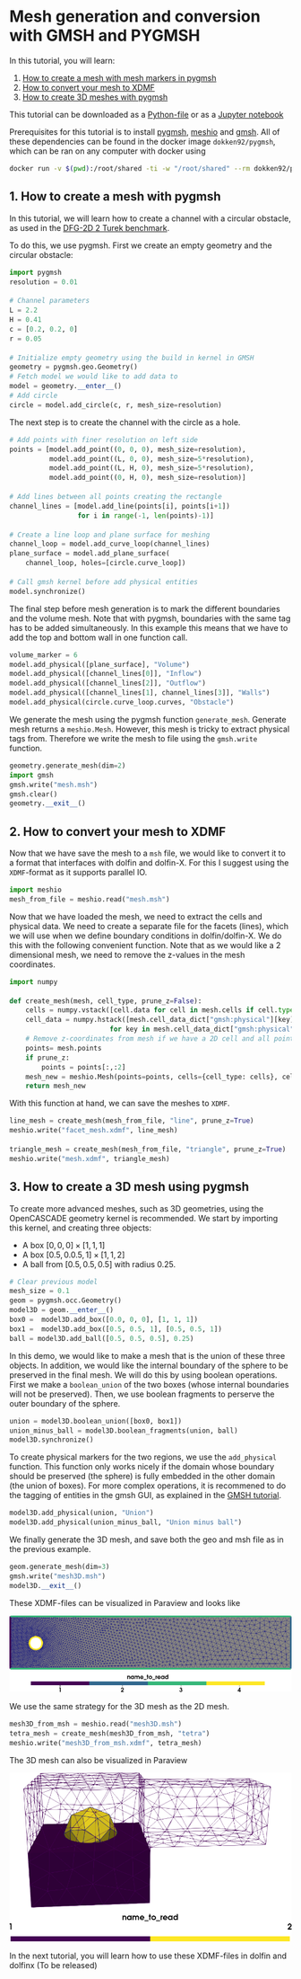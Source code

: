 # Mesh generation and conversion with GMSH and PYGMSH

In this tutorial, you will learn:
1. [How to create a mesh with mesh markers in pygmsh](#first)
2. [How to convert your mesh to XDMF](#second)
3. [How to create 3D meshes with pygmsh](#third)

This tutorial can be downloaded as a [Python-file](../converted_files/tutorial_pygmsh.py) or as a [Jupyter notebook](../notebooks/tutorial_pygmsh.ipynb)

Prerequisites for this tutorial is to install [pygmsh](https://pypi.org/project/pygmsh), [meshio](https://pypi.org/project/meshio/4.1.1/) and [gmsh](https://gmsh.info/bin/Linux/gmsh-4.6.0-Linux64.tgz). All of these dependencies can be found in the docker image
`dokken92/pygmsh`, which can be ran on any computer with docker using 

```bash
docker run -v $(pwd):/root/shared -ti -w "/root/shared" --rm dokken92/pygmsh
```

## <a name="first"></a> 1. How to create a mesh with pygmsh
In this tutorial, we will learn how to create a channel with a circular obstacle, as used in the [DFG-2D 2 Turek benchmark](http://www.featflow.de/en/benchmarks/cfdbenchmarking/flow/dfg_benchmark2_re100.html).

To do this, we use pygmsh.
First we create an empty geometry and the circular obstacle:


```python
import pygmsh
resolution = 0.01

# Channel parameters
L = 2.2
H = 0.41
c = [0.2, 0.2, 0]
r = 0.05

# Initialize empty geometry using the build in kernel in GMSH
geometry = pygmsh.geo.Geometry()
# Fetch model we would like to add data to
model = geometry.__enter__()
# Add circle
circle = model.add_circle(c, r, mesh_size=resolution)
```

The next step is to create the channel with the circle as a hole.


```python
# Add points with finer resolution on left side
points = [model.add_point((0, 0, 0), mesh_size=resolution),
          model.add_point((L, 0, 0), mesh_size=5*resolution),
          model.add_point((L, H, 0), mesh_size=5*resolution),
          model.add_point((0, H, 0), mesh_size=resolution)]

# Add lines between all points creating the rectangle
channel_lines = [model.add_line(points[i], points[i+1])
                 for i in range(-1, len(points)-1)]

# Create a line loop and plane surface for meshing
channel_loop = model.add_curve_loop(channel_lines)
plane_surface = model.add_plane_surface(
    channel_loop, holes=[circle.curve_loop])

# Call gmsh kernel before add physical entities
model.synchronize()

```

The final step before mesh generation is to mark the different boundaries and the volume mesh. Note that with pygmsh, boundaries with the same tag has to be added simultaneously. In this example this means that we have to add the top and 
 bottom wall in one function call. 


```python
volume_marker = 6
model.add_physical([plane_surface], "Volume")
model.add_physical([channel_lines[0]], "Inflow")
model.add_physical([channel_lines[2]], "Outflow")
model.add_physical([channel_lines[1], channel_lines[3]], "Walls")
model.add_physical(circle.curve_loop.curves, "Obstacle")
```

We generate the mesh using the pygmsh function `generate_mesh`. Generate mesh returns a `meshio.Mesh`. However, this mesh is tricky to extract physical tags from. Therefore we write the mesh to file using the `gmsh.write` function.


```python
geometry.generate_mesh(dim=2)
import gmsh
gmsh.write("mesh.msh")
gmsh.clear()
geometry.__exit__()
```

## <a name="second"></a>2. How to convert your mesh to XDMF
Now that we have save the mesh to a `msh` file, we would like to convert it to a format that interfaces with dolfin and dolfin-X. 
For this I suggest using the `XDMF`-format as it supports parallel IO.


```python
import meshio
mesh_from_file = meshio.read("mesh.msh")
```

Now that we have loaded the mesh, we need to extract the cells and physical data. We need to create a separate file for the facets (lines), which we will use when we define boundary conditions in dolfin/dolfin-X. We do this with the following convenient function. Note that as we would like a 2 dimensional mesh, we need to remove the z-values in the mesh coordinates.


```python
import numpy

def create_mesh(mesh, cell_type, prune_z=False):
    cells = numpy.vstack([cell.data for cell in mesh.cells if cell.type==cell_type])
    cell_data = numpy.hstack([mesh.cell_data_dict["gmsh:physical"][key]
                         for key in mesh.cell_data_dict["gmsh:physical"].keys() if key==cell_type])
    # Remove z-coordinates from mesh if we have a 2D cell and all points have the same third coordinate
    points= mesh.points
    if prune_z:
        points = points[:,:2]
    mesh_new = meshio.Mesh(points=points, cells={cell_type: cells}, cell_data={"name_to_read":[cell_data]})
    return mesh_new
```

With this function at hand, we can save the meshes to `XDMF`.


```python
line_mesh = create_mesh(mesh_from_file, "line", prune_z=True)
meshio.write("facet_mesh.xdmf", line_mesh)

triangle_mesh = create_mesh(mesh_from_file, "triangle", prune_z=True)
meshio.write("mesh.xdmf", triangle_mesh)
```

## <a name="third"></a>3. How to create a 3D mesh using pygmsh
To create more advanced meshes, such as 3D geometries, using the OpenCASCADE geometry kernel is recommended.
We start by importing this kernel, and creating three objects:
- A box $[0,0,0]\times[1,1,1]$
- A box $[0.5,0.0.5,1]\times[1,1,2]$
- A ball from $[0.5,0.5,0.5]$ with radius $0.25$.


```python
# Clear previous model
mesh_size = 0.1
geom = pygmsh.occ.Geometry()
model3D = geom.__enter__()
box0 =  model3D.add_box([0.0, 0, 0], [1, 1, 1])
box1 =  model3D.add_box([0.5, 0.5, 1], [0.5, 0.5, 1])
ball = model3D.add_ball([0.5, 0.5, 0.5], 0.25)
```

In this demo, we would like to make a mesh that is the union of these three objects. 
In addition, we would like the internal boundary of the sphere to be preserved in the final mesh.
We will do this by using boolean operations. First we make a `boolean_union` of the two boxes (whose internal boundaries will not be preserved). Then, we use boolean fragments to perserve the outer boundary of the sphere.


```python
union = model3D.boolean_union([box0, box1])
union_minus_ball = model3D.boolean_fragments(union, ball)
model3D.synchronize()
```

To create physical markers for the two regions, we use the `add_physical` function. This function only works nicely if the domain whose boundary should be preserved (the sphere) is fully embedded in the other domain (the union of boxes). For more complex operations, it is recommened to do the tagging of entities in the gmsh GUI, as explained in the [GMSH tutorial](converted_files/tutorial_gmsh.md).


```python
model3D.add_physical(union, "Union")
model3D.add_physical(union_minus_ball, "Union minus ball")
```

We finally generate the 3D mesh, and save both the geo and  msh file as in the previous example.


```python
geom.generate_mesh(dim=3)
gmsh.write("mesh3D.msh")
model3D.__exit__()
```

These XDMF-files  can be visualized in Paraview and looks like

![The 2D mesh and the corresponding facet data visualized in Paraview](../assets/img/mesh2D.png)

We use the same strategy for the 3D mesh as the 2D mesh.


```python
mesh3D_from_msh = meshio.read("mesh3D.msh")
tetra_mesh = create_mesh(mesh3D_from_msh, "tetra")
meshio.write("mesh3D_from_msh.xdmf", tetra_mesh)
```

The 3D mesh can also be visualized in Paraview

![3D mesh with cell markers in Paraview](../assets/img/mesh3D.png)

In the next tutorial, you will learn how to use these XDMF-files in dolfin and dolfinx (To be released)

